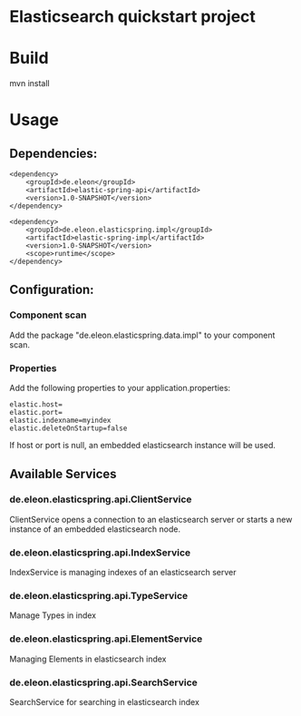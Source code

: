 Elasticsearch quickstart project
==========================

# Build 

mvn install


# Usage 

## Dependencies: 

    <dependency>
        <groupId>de.eleon</groupId>
        <artifactId>elastic-spring-api</artifactId>
        <version>1.0-SNAPSHOT</version>
    </dependency>

    <dependency>
        <groupId>de.eleon.elasticspring.impl</groupId>
        <artifactId>elastic-spring-impl</artifactId>
        <version>1.0-SNAPSHOT</version>
        <scope>runtime</scope>
    </dependency>


## Configuration: 

### Component scan

Add the package "de.eleon.elasticspring.data.impl" to your component scan.

### Properties

Add the following properties to your application.properties:

	elastic.host=
	elastic.port=
	elastic.indexname=myindex
	elastic.deleteOnStartup=false

If host or port is null, an embedded elasticsearch instance will be used.


## Available Services

### de.eleon.elasticspring.api.ClientService

ClientService opens a connection to an elasticsearch server or starts a new instance of an embedded elasticsearch node.


### de.eleon.elasticspring.api.IndexService

IndexService is managing indexes of an elasticsearch server


### de.eleon.elasticspring.api.TypeService

Manage Types in index


### de.eleon.elasticspring.api.ElementService

Managing Elements in elasticsearch index


### de.eleon.elasticspring.api.SearchService 

SearchService for searching in elasticsearch index

